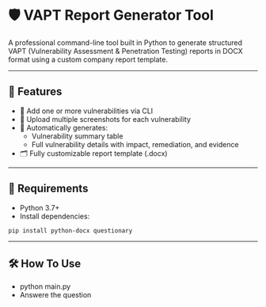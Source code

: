 # 🛡️ VAPT Report Generator Tool

A professional command-line tool built in Python to generate structured VAPT (Vulnerability Assessment & Penetration Testing) reports in DOCX format using a custom company report template.

---

## 🚀 Features

- 🔐 Add one or more vulnerabilities via CLI
- 📸 Upload multiple screenshots for each vulnerability
- 📄 Automatically generates:
  - Vulnerability summary table
  - Full vulnerability details with impact, remediation, and evidence
- 🗂️ Fully customizable report template (.docx)

---

## 🧰 Requirements

- Python 3.7+
- Install dependencies:

```bash
pip install python-docx questionary
```
---

## 🛠️ How To Use

- python main.py
- Answere the question
